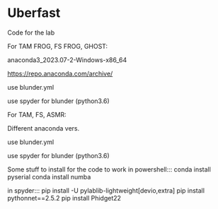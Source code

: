 # Uberfast
Code for the lab


For TAM FROG, FS FROG, GHOST:

anaconda3_2023.07-2-Windows-x86_64

https://repo.anaconda.com/archive/

use blunder.yml

use spyder for blunder (python3.6)

For TAM, FS, ASMR:

Different anaconda vers.

use blunder.yml

use spyder for blunder (python3.6)

Some stuff to install for the code to work
in powershell:::
conda install pyserial
conda install numba

in spyder:::
pip install -U pylablib-lightweight[devio,extra]
pip install pythonnet==2.5.2
pip install Phidget22

